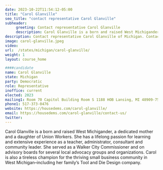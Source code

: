 ```yaml
---
date: 2023-10-22T11:54:12-05:00
title: "Carol Glanville"
seo_title: "contact representative Carol Glanville"
subheader:
     greeting: Contact representative Carol Glanville
     description: Carol Glanville is a born and raised West Michigander, a dedicated mother and a daughter of Union Workers. She has a lifelong passion for learning and extensive experience as a teacher, administrator, consultant and community leader.
description: Contact representative Carol Glanville of Michigan. Contact information for Carol Glanville includes email address, phone number, and mailing address.
image: carol-glanville.jpeg
video:
url:  /states/michigan/carol-glanville/
weight: 1
layout: course_home

####candidate
name: Carol Glanville
state: Michigan
party: Democratic
role: Representative
inoffice: current
elected: 2023
mailing1: Room 70 Capitol Building Room S 1188 HOB Lansing, MI 48909-7514
phone1: 517-373-0476
website: https://housedems.com/carol-glanville/
email: https://housedems.com/carol-glanville/contact-us/
twitter:
---
```


Carol Glanville is a born and raised West Michigander, a dedicated mother and a daughter of Union Workers. She has a lifelong passion for learning and extensive experience as a teacher, administrator, consultant and community leader. She served as a Walker City Commissioner and on advisory boards for several local advocacy groups and organizations. Carol is also a tireless champion for the thriving small business community in West Michigan–including her family’s Tool and Die Design company.
